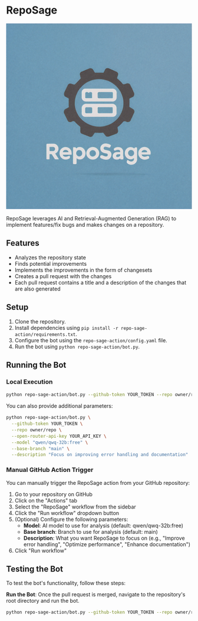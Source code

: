 # RepoSage

![Logo](resources/reposage.png)

RepoSage leverages AI and Retrieval-Augmented Generation (RAG) to implement features/fix bugs and makes changes on a repository.


## Features

- Analyzes the repository state
- Finds potential improvements
- Implements the improvements in the form of changesets
- Creates a pull request with the changes
- Each pull request contains a title and a description of the changes that are also generated

## Setup

1. Clone the repository.
2. Install dependencies using `pip install -r repo-sage-action/requirements.txt`.
3. Configure the bot using the `repo-sage-action/config.yaml` file.
4. Run the bot using `python repo-sage-action/bot.py`.

## Running the Bot

### Local Execution

```sh
python repo-sage-action/bot.py --github-token YOUR_TOKEN --repo owner/repo --open-router-api-key YOUR_API_KEY
```

You can also provide additional parameters:

```sh
python repo-sage-action/bot.py \
  --github-token YOUR_TOKEN \
  --repo owner/repo \
  --open-router-api-key YOUR_API_KEY \
  --model "qwen/qwq-32b:free" \
  --base-branch "main" \
  --description "Focus on improving error handling and documentation"
```

### Manual GitHub Action Trigger

You can manually trigger the RepoSage action from your GitHub repository:

1. Go to your repository on GitHub
2. Click on the "Actions" tab
3. Select the "RepoSage" workflow from the sidebar
4. Click the "Run workflow" dropdown button
5. (Optional) Configure the following parameters:
   - **Model**: AI model to use for analysis (default: qwen/qwq-32b:free)
   - **Base branch**: Branch to use for analysis (default: main)
   - **Description**: What you want RepoSage to focus on (e.g., "Improve error handling", "Optimize performance", "Enhance documentation")
6. Click "Run workflow"

## Testing the Bot

To test the bot's functionality, follow these steps:

**Run the Bot**: Once the pull request is merged, navigate to the repository's root directory and run the bot.

```sh
python repo-sage-action/bot.py --github-token YOUR_TOKEN --repo owner/repo --open-router-api-key YOUR_API_KEY
```

